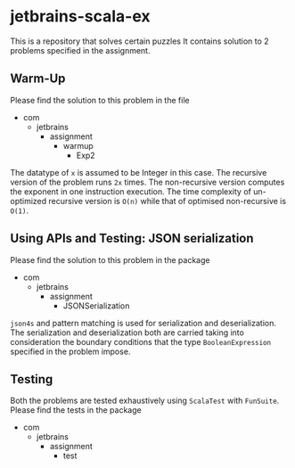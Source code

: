 # jetbrains-scala-ex
This is a repository that solves certain puzzles
It contains solution to 2 problems specified in the assignment.


## Warm-Up
Please find the solution to this problem in the file
+ com
    + jetbrains
        + assignment
            + warmup
                + Exp2
                
The datatype of `x` is assumed to be Integer in this case.
The recursive version of the problem runs `2x` times. The non-recursive version
computes the exponent in one instruction execution. The time complexity of un-optimized
recursive version is `O(n)` while that of optimised non-recursive is `O(1)`.

## Using APIs and Testing: JSON serialization
Please find the solution to this problem in the package
+ com
    + jetbrains
        + assignment
            + JSONSerialization

`json4s` and pattern matching is used for serialization and deserialization. The serialization and deserialization both are
carried taking into consideration the boundary conditions that the type `BooleanExpression` specified in the problem impose.

## Testing
Both the problems are tested exhaustively using `ScalaTest` with `FunSuite`. Please find the tests in the package
+ com
    + jetbrains
        + assignment
            + test
              
  